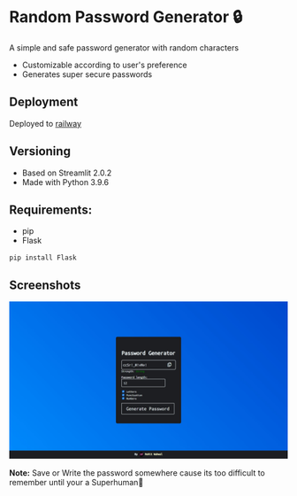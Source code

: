 # Random Password Generator 🔒
A simple and safe password generator with random characters
* Customizable according to user's preference
* Generates super secure passwords

## Deployment
Deployed to [railway](https://web-production-c697b.up.railway.app/)
<!---
Deployed to [heroku](https://passw0rd-generator.herokuapp.com/)
-->

## Versioning
* Based on Streamlit 2.0.2
* Made with Python 3.9.6

## Requirements:
* pip
* Flask
```
pip install Flask
```
## Screenshots
![alt text](https://github.com/zerothrohit/password-generator/blob/master/Screenshot.jpg "Random Password Generator")

**Note:** Save or Write the password somewhere cause its too difficult to remember until your a Superhuman🤖
